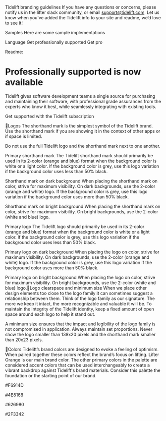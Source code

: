 Tidelift branding guidelines
If you have any questions or concerns, please notify us in the lifter slack community, or email support@tidelift.com. Let us know when you’ve added the Tidelift info to your site and readme, we’d love to see it!

Samples
Here are some sample implementations


Language
Get professionally supported <package name>
Get <package name> pro

Readme: 
<h1>Professionally supported <package name> is now available</h1>

Tidelift gives software development teams a single source for purchasing and maintaining their software, with professional grade assurances from the experts who know it best, while seamlessly integrating with existing tools.

<a>Get supported <package name> with the Tidelift subscription</a>


Logos 
The shorthand mark is the simplest symbol of the Tidelift brand. Use the shorthand mark if you are showing it in the context of other apps or if space is limited. 

Do not use the full Tidelift logo and the shorthand mark next to one another.


Primary shorthand mark
The Tidelift shorthand mark should primarily be used in its 2-color (orange and blue) format when the background color is white or a light color. If the background color is grey, use this logo variation if the background color uses less than 50% black.


Shorthand mark on dark background
When placing the shorthand mark on color, strive for maximum visibility. On dark backgrounds, use the 2-color (orange and white) logo. If the background color is grey, use this logo variation if the background color uses more than 50% black.




Shorthand mark on bright background
When placing the shorthand mark on color, strive for maximum visibility. On bright backgrounds, use the 2-color (white and blue) logo.



Primary logo
The Tidelift logo should primarily be used in its 2-color (orange and blue) format when the background color is white or a light color. If the background color is grey, use this logo variation if the background color uses less than 50% black. 

Primary logo on dark background
When placing the logo on color, strive for maximum visibility. On dark backgrounds, use the 2-color (orange and white) logo. If the background color is grey, use this logo variation if the background color uses more than 50% black.

Primary logo on bright background
When placing the logo on color, strive for maximum visibility. On bright backgrounds, use the 2-color (white and blue) logo.Logo clearspace and minimum size
When we place other design elements too close to the logo family it can sometimes suggest a relationship between them. Think of the logo family as our signature. The more we keep it intact, the more recognizable and valuable it will be. To maintain the integrity of the Tidelift identity, keep a fixed amount of open space around each logo to help it stand out.



A minimum size ensures that the impact and legibility of the logo family is not compromised in application. Always maintain set proportions. Never show the logo smaller than 138x20 pixels 
and the shorthand mark smaller than 20x23 pixels.

Colors
Tidelift’s brand colors are designed to evoke a feeling of optimism. When paired together these colors reflect the brand’s focus on lifting. Lifter Orange is our main brand color. The other primary colors in the palette are considered accent colors that can be used interchangeably to create a vibrant backdrop against Tidelift's brand materials. Consider this palette the foundation or the starting point of our brand. 




#F6914D




#4B5168




#626980



#2F3342
